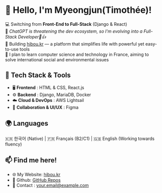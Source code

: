 # 👋 Hello, I'm Myeongjun(Timothée)! 

💻 Switching from **Front-End to Full-Stack** (Django & React)  
🤖 *ChatGPT is threatening the dev ecosystem, so I'm evolving into a Full-Stack Developer🥲👍*  
🦉 Building [hibou.kr](https://hibou.kr) — a platform that simplifies life with powerful yet easy-to-use tools  
🎯 I plan to learn computer science and technology in France, aiming to solve international social and environmental issues 

## 🔧 **Tech Stack & Tools**
- 🖥️ **Frontend** : HTML & CSS, React.js  
- ⚙️ **Backend** : Django, MariaDB, Docker  
- ☁️ **Cloud & DevOps** : AWS Lightsail  
- 🎨 **Collaboration & UI/UX** : Figma  

## 🌍 **Languages**
🇰🇷 한국어 (Native) | 🇫🇷 Français (B2/C1) | 🇬🇧 English (Working towards fluency)  

## 📫 **Find me here!**
- 🌐 My Website: [hibou.kr](https://hibou.kr)  
- 🔗 Github: [GitHub Repos](https://github.com/myje0319)
- 📌 Contact : [your.email@example.com](mailto:your.email@example.com)  
